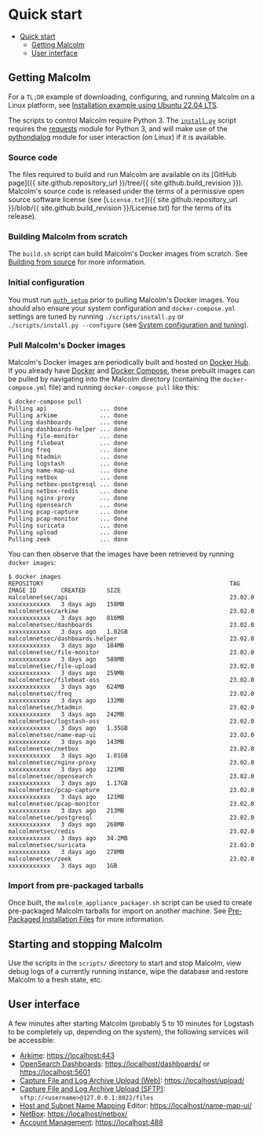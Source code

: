# <a name="QuickStart"></a>Quick start

* [Quick start](#QuickStart)
    - [Getting Malcolm](#GetMalcolm)
    - [User interface](#UserInterfaceURLs)

## <a name="GetMalcolm"></a>Getting Malcolm

For a `TL;DR` example of downloading, configuring, and running Malcolm on a Linux platform, see [Installation example using Ubuntu 22.04 LTS](ubuntu-install-example.md#InstallationExample).

The scripts to control Malcolm require Python 3. The [`install.py`](malcolm-config.md#ConfigAndTuning) script requires the [requests](https://docs.python-requests.org/en/latest/) module for Python 3, and will make use of the [pythondialog](https://pythondialog.sourceforge.io/) module for user interaction (on Linux) if it is available.

### Source code

The files required to build and run Malcolm are available on its [GitHub page]({{ site.github.repository_url }}/tree/{{ site.github.build_revision }}). Malcolm's source code is released under the terms of a permissive open source software license (see [`License.txt`]({{ site.github.repository_url }}/blob/{{ site.github.build_revision }}/License.txt)  for the terms of its release).

### Building Malcolm from scratch

The `build.sh` script can build Malcolm's Docker images from scratch. See [Building from source](development.md#Build) for more information.

### Initial configuration

You must run [`auth_setup`](authsetup.md#AuthSetup) prior to pulling Malcolm's Docker images. You should also ensure your system configuration and `docker-compose.yml` settings are tuned by running `./scripts/install.py` or `./scripts/install.py --configure` (see [System configuration and tuning](malcolm-config.md#ConfigAndTuning)).
    
### Pull Malcolm's Docker images

Malcolm's Docker images are periodically built and hosted on [Docker Hub](https://hub.docker.com/u/malcolmnetsec). If you already have [Docker](https://www.docker.com/) and [Docker Compose](https://docs.docker.com/compose/), these prebuilt images can be pulled by navigating into the Malcolm directory (containing the `docker-compose.yml` file) and running `docker-compose pull` like this:
```
$ docker-compose pull
Pulling api               ... done
Pulling arkime            ... done
Pulling dashboards        ... done
Pulling dashboards-helper ... done
Pulling file-monitor      ... done
Pulling filebeat          ... done
Pulling freq              ... done
Pulling htadmin           ... done
Pulling logstash          ... done
Pulling name-map-ui       ... done
Pulling netbox            ... done
Pulling netbox-postgresql ... done
Pulling netbox-redis      ... done
Pulling nginx-proxy       ... done
Pulling opensearch        ... done
Pulling pcap-capture      ... done
Pulling pcap-monitor      ... done
Pulling suricata          ... done
Pulling upload            ... done
Pulling zeek              ... done
```

You can then observe that the images have been retrieved by running `docker images`:
```
$ docker images
REPOSITORY                                                     TAG               IMAGE ID       CREATED      SIZE
malcolmnetsec/api                                              23.02.0           xxxxxxxxxxxx   3 days ago   158MB
malcolmnetsec/arkime                                           23.02.0           xxxxxxxxxxxx   3 days ago   816MB
malcolmnetsec/dashboards                                       23.02.0           xxxxxxxxxxxx   3 days ago   1.02GB
malcolmnetsec/dashboards-helper                                23.02.0           xxxxxxxxxxxx   3 days ago   184MB
malcolmnetsec/file-monitor                                     23.02.0           xxxxxxxxxxxx   3 days ago   588MB
malcolmnetsec/file-upload                                      23.02.0           xxxxxxxxxxxx   3 days ago   259MB
malcolmnetsec/filebeat-oss                                     23.02.0           xxxxxxxxxxxx   3 days ago   624MB
malcolmnetsec/freq                                             23.02.0           xxxxxxxxxxxx   3 days ago   132MB
malcolmnetsec/htadmin                                          23.02.0           xxxxxxxxxxxx   3 days ago   242MB
malcolmnetsec/logstash-oss                                     23.02.0           xxxxxxxxxxxx   3 days ago   1.35GB
malcolmnetsec/name-map-ui                                      23.02.0           xxxxxxxxxxxx   3 days ago   143MB
malcolmnetsec/netbox                                           23.02.0           xxxxxxxxxxxx   3 days ago   1.01GB
malcolmnetsec/nginx-proxy                                      23.02.0           xxxxxxxxxxxx   3 days ago   121MB
malcolmnetsec/opensearch                                       23.02.0           xxxxxxxxxxxx   3 days ago   1.17GB
malcolmnetsec/pcap-capture                                     23.02.0           xxxxxxxxxxxx   3 days ago   121MB
malcolmnetsec/pcap-monitor                                     23.02.0           xxxxxxxxxxxx   3 days ago   213MB
malcolmnetsec/postgresql                                       23.02.0           xxxxxxxxxxxx   3 days ago   268MB
malcolmnetsec/redis                                            23.02.0           xxxxxxxxxxxx   3 days ago   34.2MB
malcolmnetsec/suricata                                         23.02.0           xxxxxxxxxxxx   3 days ago   278MB
malcolmnetsec/zeek                                             23.02.0           xxxxxxxxxxxx   3 days ago   1GB
```

### Import from pre-packaged tarballs

Once built, the `malcolm_appliance_packager.sh` script can be used to create pre-packaged Malcolm tarballs for import on another machine. See [Pre-Packaged Installation Files](development.md#Packager) for more information.

## Starting and stopping Malcolm

Use the scripts in the `scripts/` directory to start and stop Malcolm, view debug logs of a currently running
instance, wipe the database and restore Malcolm to a fresh state, etc.

## <a name="UserInterfaceURLs"></a>User interface

A few minutes after starting Malcolm (probably 5 to 10 minutes for Logstash to be completely up, depending on the system), the following services will be accessible:

* [Arkime](https://arkime.com/): [https://localhost:443](https://localhost:443)
* [OpenSearch Dashboards](https://opensearch.org/docs/latest/dashboards/index/): [https://localhost/dashboards/](https://localhost/dashboards/) or [https://localhost:5601](https://localhost:5601)
* [Capture File and Log Archive Upload (Web)](upload.md#Upload): [https://localhost/upload/](https://localhost/upload/)
* [Capture File and Log Archive Upload (SFTP)](upload.md#Upload): `sftp://<username>@127.0.0.1:8022/files`
* [Host and Subnet Name Mapping](host-and-subnet-mapping.md#HostAndSubnetNaming) Editor: [https://localhost/name-map-ui/](https://localhost/name-map-ui/)
* [NetBox](asset-interaction-analysis.md#AssetInteractionAnalysis): [https://localhost/netbox/](https://localhost/netbox/)
* [Account Management](authsetup.md#AuthBasicAccountManagement): [https://localhost:488](https://localhost:488)